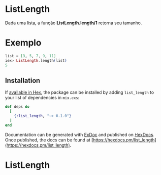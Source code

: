 # ListLength

Dada uma lista, a função **ListLength.length/1** retorna seu tamanho.

# Exemplo
```elixir
list = [3, 5, 7, 9, 11]
iex> ListLength.length(list)
5
```

## Installation

If [available in Hex](https://hex.pm/docs/publish), the package can be installed
by adding `list_length` to your list of dependencies in `mix.exs`:

```elixir
def deps do
  [
    {:list_length, "~> 0.1.0"}
  ]
end
```

Documentation can be generated with [ExDoc](https://github.com/elixir-lang/ex_doc)
and published on [HexDocs](https://hexdocs.pm). Once published, the docs can
be found at [https://hexdocs.pm/list_length](https://hexdocs.pm/list_length).

# ListLength
